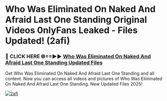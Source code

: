 # Who Was Eliminated On Naked And Afraid Last One Standing Original Videos 0nlyFans Leaked - Files Updated! (2afi)

<h3>🔴 CLICK HERE 🌐==►► <a href="https://tinyurl.com/yckcrads" rel="nofollow">Who Was Eliminated On Naked And Afraid Last One Standing Updated Files</a></h3>

Get Who Was Eliminated On Naked And Afraid Last One Standing and all content. Now you can access all videos and pictures of Who Was Eliminated On Naked And Afraid Last One Standing. New Updated Files 2025!

[![2afi](https://i.imgur.com/hpKpOFt.gif)](https://tinyurl.com/yckcrads)
